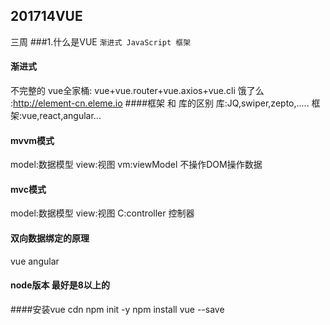 ## 201714VUE
三周
###1.什么是VUE
`渐进式 JavaScript 框架`
#### 渐进式
不完整的
vue全家桶:  vue+vue.router+vue.axios+vue.cli
 饿了么  :http://element-cn.eleme.io
####框架 和 库的区别
库:JQ,swiper,zepto,.....
框架:vue,react,angular... 
#### mvvm模式   
model:数据模型
view:视图
vm:viewModel
不操作DOM操作数据
#### mvc模式
model:数据模型
view:视图
C:controller 控制器
#### 双向数据绑定的原理
vue angular

#### node版本 最好是8以上的

####安装vue
cdn 
npm init -y
npm install vue --save
